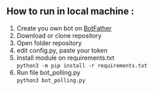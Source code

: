 
## How to run in local machine :
 1. Create you own bot on [BotFather](https://t.me/BotFather)
 2. Download or clone repository
 3. Open folder repository
 4. edit config.py, paste your token
 5. Install module on requirements.txt<br>
`python3 -m pip install -r requirements.txt`
 6. Run file bot_polling.py<br>
`python3 bot_polling.py`